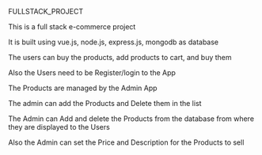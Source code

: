 FULLSTACK_PROJECT

This is a full stack e-commerce project

It is built using vue.js, node.js, express.js, mongodb as database

The users can buy the products, add products to cart, and buy them

Also the Users need to be Register/login to the App

The Products are managed by the Admin App

The admin can add the Products and Delete them in the list

The Admin can Add and delete the Products from the database from where they are displayed to the Users

Also the Admin can set the Price and Description for the Products to sell
